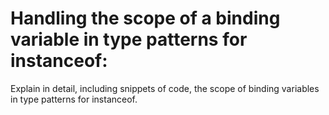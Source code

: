 # Handling the scope of a binding variable in type patterns for instanceof:

Explain in detail, including snippets of code, the scope of binding variables in type patterns for instanceof.